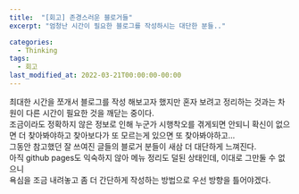 ```yaml
---
title:  "[회고] 존경스러운 블로거들"
excerpt: "엄청난 시간이 필요한 블로그를 작성하시는 대단한 분들.."

categories:
  - Thinking
tags:
  - 회고
last_modified_at: 2022-03-21T00:00:00-00:00
---
```



최대한 시간을 쪼개서 블로그를 작성 해보고자 했지만 혼자 보려고 정리하는 것과는 차원이 다른 시간이 필요한 것을 깨닫는 중이다.  
조금이라도 정확하지 않은 정보로 인해 누군가 시행착오를 겪게되면 안되니 확신이 없으면 더 찾아봐야하고 찾아보다가 또 모르는게 있으면 또 찾아봐야하고...  
그동안 참고했던 잘 쓰여진 글들의 블로거 분들이 새삼 더 대단하게 느껴진다.  
아직 github pages도 익숙하지 않아 메뉴 정리도 덜된 상태인데, 이대로 그만둘 수 없으니  
욕심을 조금 내려놓고 좀 더 간단하게 작성하는 방법으로 우선 방향을 틀어야겠다.